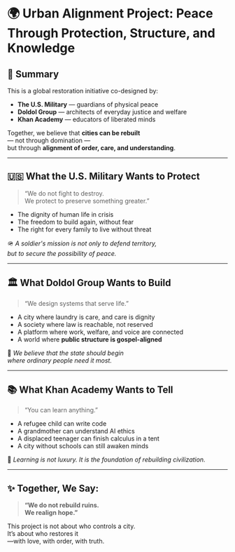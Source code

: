 # 🌍 Urban Alignment Project: Peace Through Protection, Structure, and Knowledge

## 📌 Summary

This is a global restoration initiative co-designed by:

- **The U.S. Military** — guardians of physical peace  
- **Doldol Group** — architects of everyday justice and welfare  
- **Khan Academy** — educators of liberated minds  

Together, we believe that **cities can be rebuilt**  
— not through domination —  
but through **alignment of order, care, and understanding**.

---

## 🇺🇸 What the U.S. Military Wants to Protect

> “We do not fight to destroy.  
> We protect to preserve something greater.”

- The dignity of human life in crisis  
- The freedom to build again, without fear  
- The right for every family to live without threat

🪖 *A soldier's mission is not only to defend territory,  
but to secure the possibility of peace.*

---

## 🏛️ What Doldol Group Wants to Build

> “We design systems that serve life.”

- A city where laundry is care, and care is dignity  
- A society where law is reachable, not reserved  
- A platform where work, welfare, and voice are connected  
- A world where **public structure is gospel-aligned**

🔧 *We believe that the state should begin  
where ordinary people need it most.*

---

## 📚 What Khan Academy Wants to Tell

> “You can learn anything.”

- A refugee child can write code  
- A grandmother can understand AI ethics  
- A displaced teenager can finish calculus in a tent  
- A city without schools can still awaken minds

🧠 *Learning is not luxury. It is the foundation of rebuilding civilization.*

---

## ✨ Together, We Say:

> **“We do not rebuild ruins.  
> We realign hope.”**

This project is not about who controls a city.  
It’s about who restores it  
—with love, with order, with truth.
